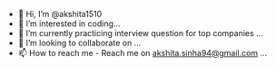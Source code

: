- 👋 Hi, I’m @akshita1510
- 👀 I’m interested in coding...
- 🌱 I’m currently practicing interview question for top companies ...
- 💞️ I’m looking to collaborate on ...
- 📫 How to reach me - Reach me on akshita.sinha94@gmail.com ...

<!---
akshita1510/akshita1510 is a ✨ special ✨ repository because its `README.md` (this file) appears on your GitHub profile.
You can click the Preview link to take a look at your changes.
--->
